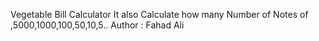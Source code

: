 Vegetable Bill Calculator It also Calculate how many Number of Notes of ,5000,1000,100,50,10,5..
Author : Fahad Ali

